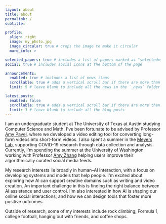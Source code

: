```yaml
---
layout: about
title: about
permalink: /
subtitle:

profile:
  align: right
  image: my_photo.jpg
  image_circular: true # crops the image to make it circular
  more_info: >

selected_papers: true # includes a list of papers marked as "selected={true}"
social: true # includes social icons at the bottom of the page

announcements:
  enabled: true # includes a list of news items
  scrollable: true # adds a vertical scroll bar if there are more than 3 news items
  limit: 5 # leave blank to include all the news in the `_news` folder

latest_posts:
  enabled: false
  scrollable: true # adds a vertical scroll bar if there are more than 3 new posts items
  limit: 3 # leave blank to include all the blog posts
---
```


I am an undergraduate student at The University of Texas at Austin studying Computer Science and Math. I've been fortunate to be advised by Professor <a href="https://amypavel.com/">Amy Pavel</a>, where we developed a video editing tool for converting long-form videos into short-form videos. I also spent a summer in the <a href="https://www.bio.utexas.edu/research/meyers/">Meyers Lab</a>, supporting COVID-19 research through data collection and analysis. Currently, I'm spending the summer at the University of Washington working with Professor <a href="https://homes.cs.washington.edu/~axz/">Amy Zhang</a> helping users improve their algorithmically curated social media feeds.

My research interests lie broadly in human–AI interaction, with a focus on developing systems and models that help people. I'm excited about exploring how AI can support creative domains such as writing and video creation. An important challenge in this is finding the right balance between AI assistance and user control. I'm also interested in how AI is shaping our online social interactions, and how we can design tools that foster more positive outcomes.

Outside of research, some of my interests include rock climbing, Formula 1, college football, hanging out with friends, and coffee shops.
